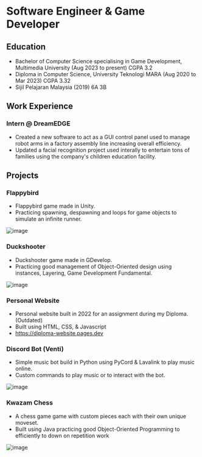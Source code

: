 # Software Engineer & Game Developer

## Education
- Bachelor of Computer Science specialising in Game Development, Multimedia University (Aug 2023 to present) CGPA 3.2
- Diploma in Computer Science, University Teknologi MARA (Aug 2020 to Mar 2023) CGPA 3.32
- Sijil Pelajaran Malaysia (2019) 6A 3B

## Work Experience
### Intern @ DreamEDGE
- Created a new software to act as a GUI control panel used to manage robot arms in a factory assembly line increasing overall efficiency.
- Updated a facial recognition project used interally to entertain tons of families using the company's children education facility.

## Projects

### Flappybird
- Flappybird game made in Unity.
- Practicing spawning, despawning and loops for game objects to simulate an infinite runner.

![image](https://github.com/user-attachments/assets/4a91cd20-ac83-428b-9b7d-32f147502fd8)

### Duckshooter
- Duckshooter game made in GDevelop.
- Practicing good management of Object-Oriented design using instances, Layering, Game Development Fundamental.

![image](https://github.com/user-attachments/assets/18f3787d-3f00-4973-92df-da28cb4272fe)

### Personal Website
- Personal website built in 2022 for an assignment during my Diploma. (Outdated)
- Built using HTML, CSS, & Javascript 
- https://diploma-website.pages.dev

### Discord Bot (Venti)
- Simple music bot build in Python using PyCord & Lavalink to play music online.
- Custom commands to play music or to interact with the bot.

![image](https://github.com/user-attachments/assets/9593c162-3b62-498f-907f-55a2e2527ace)

### Kwazam Chess 
- A chess game game with custom pieces each with their own unique moveset.
- Built using Java practicing good Object-Oriented Programming to efficiently to down on repetition work

![image](https://github.com/user-attachments/assets/a1618f07-32ad-4a17-adff-7887f1543414)
